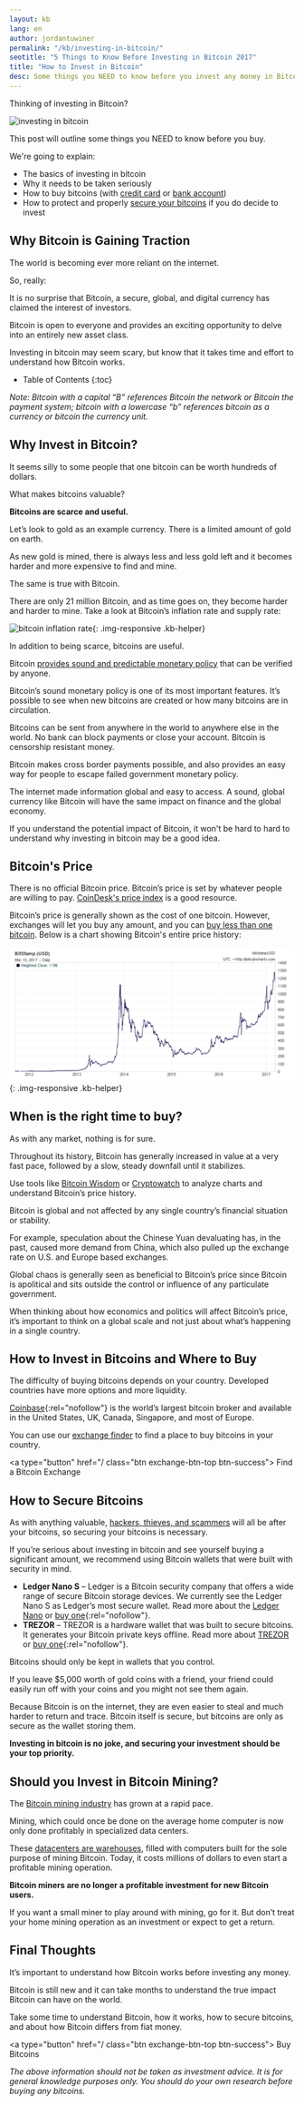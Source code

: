 ```yaml
---
layout: kb
lang: en
author: jordantuwiner
permalink: "/kb/investing-in-bitcoin/"
seotitle: "5 Things to Know Before Investing in Bitcoin 2017"
title: "How to Invest in Bitcoin"
desc: Some things you NEED to know before you invest any money in Bitcoin in 2017.
---
```

Thinking of investing in Bitcoin? 

<img class="color-guide-img halfimg-right" alt="investing in bitcoin" src="/img/goodicons/doublecoin.png">

This post will outline some things you NEED to know before you buy. 

We're going to explain:

* The basics of investing in bitcoin 
* Why it needs to be taken seriously
* How to buy bitcoins (with [credit card](/en/buy-bitcoin-credit-debit-card/) or [bank account](/buy-bitcoin-bank-transfer-account/))
* How to protect and properly [secure your bitcoins](/wallets/) if you do decide to invest

## Why Bitcoin is Gaining Traction

The world is becoming ever more reliant on the internet. 

So, really:

It is no surprise that Bitcoin, a secure, global, and digital currency has claimed the interest of investors. 

Bitcoin is open to everyone and provides an exciting opportunity to delve into an entirely new asset class. 

Investing in bitcoin may seem scary, but know that it takes time and effort to understand how Bitcoin works.

* Table of Contents
{:toc}

*Note: Bitcoin with a capital “B” references Bitcoin the network or Bitcoin the payment system; bitcoin with a lowercase “b” references bitcoin as a currency or bitcoin the currency unit.*

## Why Invest in Bitcoin?
It seems silly to some people that one bitcoin can be worth hundreds of dollars. 

What makes bitcoins valuable? 

**Bitcoins are scarce and useful.** 

Let’s look to gold as an example currency. There is a limited amount of gold on earth. 

As new gold is mined, there is always less and less gold left and it becomes harder and more expensive to find and mine. 

The same is true with Bitcoin. 

There are only 21 million Bitcoin, and as time goes on, they become harder and harder to mine. Take a look at Bitcoin’s inflation rate and supply rate:

![bitcoin inflation rate][inflationchart]{: .img-responsive .kb-helper}

In addition to being scarce, bitcoins are useful. 

Bitcoin [provides sound and predictable monetary policy](http://nakamotoinstitute.org/mempool/the-bitcoin-central-banks-perfect-monetary-policy/) that can be verified by anyone. 

Bitcoin’s sound monetary policy is one of its most important features. It’s possible to see when new bitcoins are created or how many bitcoins are in circulation. 

Bitcoins can be sent from anywhere in the world to anywhere else in the world. No bank can block payments or close your account. Bitcoin is censorship resistant money.  

Bitcoin makes cross border payments possible, and also provides an easy way for people to escape failed government monetary policy. 

The internet made information global and easy to access. A sound, global currency like Bitcoin will have the same impact on finance and the global economy. 

If you understand the potential impact of Bitcoin, it won't be hard to hard to understand why investing in bitcoin may be a good idea. 

## Bitcoin's Price
There is no official Bitcoin price. Bitcoin’s price is set by whatever people are willing to pay. [CoinDesk's price index](http://www.coindesk.com/price/) is a good resource. 

Bitcoin’s price is generally shown as the cost of one bitcoin. However, exchanges will let you buy any amount, and you can [buy less than one bitcoin](/kb/buy-less-than-one-bitcoin/). Below is a chart showing Bitcoin's entire price history:

![bitcoin price history][bitcoinprice]{: .img-responsive .kb-helper}

## When is the right time to buy? 
As with any market, nothing is for sure. 

Throughout its history, Bitcoin has generally increased in value at a very fast pace, followed by a slow, steady downfall until it stabilizes. 

Use tools like [Bitcoin Wisdom](https://bitcoinwisdom.com/) or [Cryptowatch](https://cryptowat.ch/) to analyze charts and understand Bitcoin’s price history. 

Bitcoin is global and not affected by any single country’s financial situation or stability. 

For example, speculation about the Chinese Yuan devaluating has, in the past, caused more demand from China, which also pulled up the exchange rate on U.S. and Europe based exchanges. 

Global chaos is generally seen as beneficial to Bitcoin’s price since Bitcoin is apolitical and sits outside the control or influence of any particulate government. 

When thinking about how economics and politics will affect Bitcoin’s price, it’s important to think on a global scale and not just about what’s happening in a single country.

## How to Invest in Bitcoins and Where to Buy
The difficulty of buying bitcoins depends on your country. Developed countries have more options and more liquidity. 

[Coinbase](http://buybitcoinww.co/Buy_Coinbase){:rel="nofollow"} is the world’s largest bitcoin broker and available in the United States, UK, Canada, Singapore, and most of Europe. 

You can use our [exchange finder](/) to find a place to buy bitcoins in your country. 

<a type="button" href="/ class="btn exchange-btn-top btn-success"><i class="fa fa-bitcoin"></i> Find a Bitcoin Exchange</a>


## How to Secure Bitcoins
As with anything valuable, [hackers, thieves, and scammers](/#avoid-scams) will all be after your bitcoins, so securing your bitcoins is necessary. 

If you’re serious about investing in bitcoin and see yourself buying a significant amount, we recommend using Bitcoin wallets that were built with security in mind. 

* **Ledger Nano S** – Ledger is a Bitcoin security company that offers a wide range of secure Bitcoin storage devices. We currently see the Ledger Nano S as Ledger’s most secure wallet. Read more about the [Ledger Nano](/wallets/ledger-nano-s/) or [buy one](http://buybitcoinww.co/Ledger_Nano_S){:rel="nofollow"}. 
* **TREZOR** – TREZOR is a hardware wallet that was built to secure bitcoins. It generates your Bitcoin private keys offline. Read more about [TREZOR](/wallets/trezor/) or [buy one](http://buybitcoinww.co/TREZOR_Wallet){:rel="nofollow"}. 

Bitcoins should only be kept in wallets that you control. 

If you leave $5,000 worth of gold coins with a friend, your friend could easily run off with your coins and you might not see them again. 

Because Bitcoin is on the internet, they are even easier to steal and much harder to return and trace. Bitcoin itself is secure, but bitcoins are only as secure as the wallet storing them. 

**Investing in bitcoin is no joke, and securing your investment should be your top priority.**

## Should you Invest in Bitcoin Mining?

The [Bitcoin mining industry](https://bitcoinworldwide.com/mining/) has grown at a rapid pace. 

Mining, which could once be done on the average home computer is now only done profitably in specialized data centers. 

These [datacenters are warehouses](https://motherboard.vice.com/en_us/article/chinas-biggest-secret-bitcoin-mine), filled with computers built for the sole purpose of mining Bitcoin. Today, it costs millions of dollars to even start a profitable mining operation. 

**Bitcoin miners are no longer a profitable investment for new Bitcoin users.**

If you want a small miner to play around with mining, go for it. But don’t treat your home mining operation as an investment or expect to get a return.  

## Final Thoughts
It’s important to understand how Bitcoin works before investing any money. 

Bitcoin is still new and it can take months to understand the true impact Bitcoin can have on the world. 

Take some time to understand Bitcoin, how it works, how to secure bitcoins, and about how Bitcoin differs from fiat money.  

<a type="button" href="/ class="btn exchange-btn-top btn-success"><i class="fa fa-bitcoin"></i> Buy Bitcoins</a>

_The above information should not be taken as investment advice. It is for general knowledge purposes only. You should do your own research before buying any bitcoins._

[inflationchart]: /img/kb/bitcoinsupply.png
[bitcoinprice]: /img/kb/bitcoinprice.png
